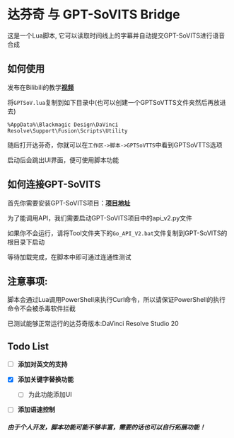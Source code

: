 
# 达芬奇 与 GPT-SoVITS Bridge

这是一个Lua脚本, 它可以读取时间线上的字幕并自动提交GPT-SoVITS进行语音合成



## 如何使用

发布在Bilibili的教学[**视频**](https://www.bilibili.com/video/BV1eSYFzREEe/)

将`GPTSoV.lua`复制到如下目录中(也可以创建一个GPTSoVTTS文件夹然后再放进去)

```
%AppData%\Blackmagic Design\DaVinci Resolve\Support\Fusion\Scripts\Utility
```

随后打开达芬奇，你就可以在`工作区->脚本->GPTSoVTTS`中看到GPTSoVTTS选项

启动后会跳出UI界面，便可使用脚本功能



## 如何连接GPT-SoVITS

首先你需要安装GPT-SoVITS项目：[**项目地址**](https://github.com/RVC-Boss/GPT-SoVITS/)

为了能调用API，我们需要启动GPT-SoVITS项目中的api_v2.py文件

如果你不会运行，请将Tool文件夹下的`Go_API_V2.bat`文件复制到GPT-SoVITS的根目录下启动

等待加载完成，在脚本中即可通过连通性测试



## 注意事项:

脚本会通过Lua调用PowerShell来执行Curl命令，所以请保证PowerShell的执行命令不会被杀毒软件拦截

已测试能够正常运行的达芬奇版本:DaVinci Resolve Studio 20



## Todo List

- [ ] **添加对英文的支持**

- [x] **添加关键字替换功能**
  - [ ] 为此功能添加UI

- [ ] **添加语速控制**




##### 由于个人开发，脚本功能可能不够丰富，需要的话也可以自行拓展功能！